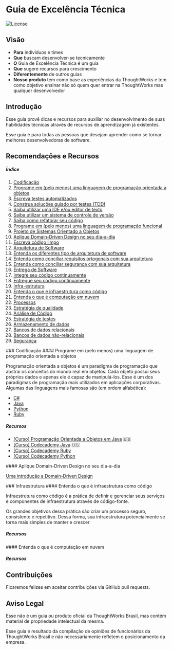 # Guia de Excelência Técnica

[![License](https://img.shields.io/aur/license/yaourt.svg?maxAge=2592000)](https://github.com/ThoughtWorksInc/technical-excellence-guide/blob/master/LICENSE)

## Visão
 - **Para** indivíduos e times
 - **Que** buscam desenvolver-se tecnicamente
 - **O** Guia de Excelência Técnica é um guia
 - **Que** sugere recursos para crescimento
 - **Diferentemente** de outros guias
 - **Nosso produto** tem como base as experiências da ThoughtWorks e tem como objetivo ensinar não só quem quer entrar na ThoughtWorks mas qualquer desenvolvedor

## Introdução

Esse guia provê dicas e recursos para auxiliar no desenvolvimento de suas
habilidades técnicas através de recursos de aprendizagem já existentes.

Esse guia é para todas as pessoas que desejam aprender como se tornar
melhores desenvolvedoras de software.

## Recomendações e Recursos

##### Índice

1. [Codificação](#codificacao)
  1. [Programe em (pelo menos) uma linguagem de programação orientada a objetos](#programe-em-uma-linguagem-oo)
  2. [Escreva testes automatizados]()
  3. [Construa soluções guiado por testes (TDD)]()
  4. [Saiba utilizar uma IDE e/ou editor de texto]()
  5. [Saiba utilizar um sistema de controle de versão]()
  6. [Saiba como refatorar seu código]()
  7. [Programe em (pelo menos) uma linguagem de programação funcional]()
2. [Projeto de Sistemas Orientado a Objetos]()
  1. [Aplique Domain-Driven Design no seu dia-a-dia](#aplique-ddd)
  2. [Escreva código limpo]()
3. [Arquitetura de Software]()
  1. [Entenda os diferentes tipo de arquitetura de software]()
  2. [Entenda como conciliar requisitos ortogonais com sua arquitetura]()
  3. [Entenda como conciliar segurança com sua arquitetura]()
4. [Entrega de Software]()
  1. [Integre seu código continuamente]()
  2. [Entregue seu código continuamente]()
5. [Infra-estrutura]()
  1. [Entenda o que é infraestrutura como código](#entenda-infraestrutura-como-codigo)
  2. [Entenda o que é computação em nuvem](#entenda-computacao-em-nuvem)
6. [Processos]()
7. [Estratégia de qualidade]()
  1. [Análise de Código]()
  2. [Estratégia de testes]()
8. [Armazenamento de dados]()
  1. [Bancos de dados relacionais]()
  2. [Bancos de dados não-relacionais]()
9. [Segurança]()

<a name="codificacao" />
### Codificação

<a name="programe-em-uma-linguagem-oo" />
#### Programe em (pelo menos) uma linguagem de programação orientada a objetos

Programação orientada a objetos é um paradigma de programação que
abstrai os conceitos do mundo real em objetos. Cada objeto possui
seus próprios dados e apenas ele é capaz de manipulá-los.
Esse é um dos paradigmas de programação mais utilizados em aplicações
corporativas. Algumas das linguagens mais famosas são (em ordem
alfabética):

* [C#](https://www.microsoft.com/net)
* [Java](https://java.net)
* [Python](https://www.python.org)
* [Ruby](https://www.ruby-lang.org)

##### Recursos

* [[Curso] Programação Orientada a Objetos em Java](https://www.coursera.org/learn/object-oriented-java) :us:
* [[Curso] Codecademy Java](https://www.codecademy.com/learn/learn-java) :us:
* [[Curso] Codecademy Ruby](https://www.codecademy.com/pt-BR/learn/ruby)
* [[Curso] Codecademy Python](https://www.codecademy.com/pt-BR/learn/python)

<a name="aplique-ddd" />
#### Aplique Domain-Driven Design no seu dia-a-dia

[Uma introdução a Domain-Driven Design](http://www.agileandart.com/2010/07/16/ddd-introducao-a-domain-driven-design/)

<a name="infraestrutura" />
### Infraestrutura

<a name="entenda-infraestrutura-como-codigo" />
#### Entenda o que é infraestrutura como código

Infraestrutura como código é a prática de definir e gerenciar seus
serviços e componentes de infraestrutura através de código-fonte.

Os grandes objetivos dessa prática são criar um processo seguro,
consistente e repetitivo. Dessa forma, sua infraestrutura potencialmente
se torna mais simples de manter e crescer

##### Recursos

<a name="entenda-computacao-em-nuvem" />
#### Entenda o que é computação em nuvem

##### Recursos

## Contribuições

Ficaremos felizes em aceitar contribuições via GitHub pull requests.

## Aviso Legal

Esse não é um guia ou produto oficial da ThoughtWorks Brasil,
mas contém material de propriedade intelectual da mesma.

Esse guia é resultado da compilação de opiniões de funcionários da
ThoughtWorks Brasil e não necessariamente refletem o posicionamento da empresa.
